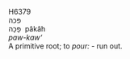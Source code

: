 <body>
  <p>H6379<br>  פּכה  <br> פָּכָה  ‎  pâkâh  <br><i>paw-kaw‘ </i><br>A primitive root; to <i>pour: - </i>run out.<br></p>
 </body>